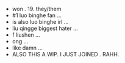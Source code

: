 - won . 19. they/them
- #1 luo binghe fan ...
- is also luo binghe irl ...
- liu qingge biggest hater ...
- f liushen ...
- ong ...
- like damn ...
- ALSO THIS A WIP. I JUST JOINED . RAHH.
<!---
kyusoob/kyusoob is a ✨ special ✨ repository because its `README.md` (this file) appears on your GitHub profile.
You can click the Preview link to take a look at your changes.
--->
